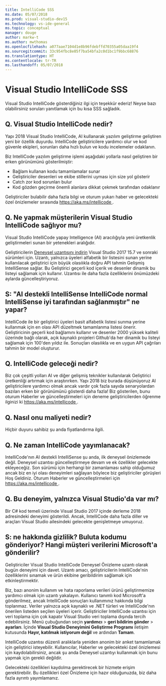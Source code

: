 ```yaml
---
title: IntelliCode SSS
ms.date: 05/07/2018
ms.prod: visual-studio-dev15
ms.technology: vs-ide-general
ms.topic: conceptual
manager: douge
author: markw-t
ms.author: mwthomas
ms.openlocfilehash: a077aae7104d1e8b96fdebffd70355a05daa19f4
ms.sourcegitcommit: 33c954fbc8e05f7ba54bfa2c0d1bc1f9bbc68876
ms.translationtype: HT
ms.contentlocale: tr-TR
ms.lasthandoff: 05/07/2018
---
```

# Visual Studio IntelliCode SSS

Visual Studio IntelliCode gösterdiğiniz ilgi için teşekkür ederiz! Neyse bazı olabilirsiniz soruları yanıtlamak için bu kısa SSS sağladık.

## Q. Visual Studio IntelliCode nedir?

Yapı 2018 Visual Studio IntelliCode, AI kullanarak yazılım geliştirme geliştiren yeni bir özellik duyurdu. IntelliCode geliştiricilere yardımcı olur ve kod güvenle ekipleri, sorunları daha hızlı bulun ve kodu incelemeler odaklanın.

Biz IntelliCode yazılım geliştirme işlemi aşağıdaki yollarla nasıl geliştiren bir erken görünümünü gösterilmiştir:

- Bağlam kullanan kodu tamamlamalar sunar
- Geliştiriciler desenleri ve ekibe stillerini uyması için size yol gösterir
- Catch zor kod sorunları bulur
- Kod gözden geçirme önemli alanlara dikkat çekmek tarafından odaklanır

Geliştiriciler bulabilir daha fazla bilgi ve oturum yukarı haber ve gelecekteki özel önizlemeler sırasında [ https://aka.ms/intellicode ](https://aka.ms/intellicode).

## Q. Ne yapmak müşterilerin Visual Studio IntelliCode sağlıyor mu?

Visual Studio IntelliCode yapay Intelligence (AI) aracılığıyla yeni üretkenlik geliştirmeleri sunan bir yetenekleri aralığıdır.

Geliştiricilerin [Deneysel uzantısını indirin](https://go.microsoft.com/fwlink/?linkid=872707) Visual Studio 2017 15.7 ve sonraki sürümleri için. Uzantı, yalnızca üyeleri alfabetik bir listesini sunan yerine kullanılacak geliştirici için büyük olasılıkla doğru API tahmin Gelişmiş IntelliSense sağlar. Bu Geliştirici geçerli kod içerik ve desenler dinamik bu listeyi sağlamak için kullanır. Uzantısı ile daha fazla özelliklerini önümüzdeki aylarda güncelleştiriyoruz.

## S: "AI destekli IntelliSense IntelliCode normal IntelliSense iyi tarafından sağlanmıştır" ne yapar?

IntelliCode ile bir geliştirici üyeleri basit alfabetik listesi sunma yerine kullanmak için en olası API düzeltmek tamamlanma listesi önerir. Geliştiricinin geçerli kod bağlamını kullanır ve desenler 2000 yüksek kaliteli üzerinde bağlı olarak, açık kaynaklı projeleri Github'da her dinamik bu listeyi sağlamak için 100'den yıldız ile. Sonuçları olasılıkla ve en uygun API çağrıları tahmin bir model oluşturur.

## Q. IntelliCode geleceği nedir?

Biz çok çeşitli yolları AI ve diğer gelişmiş teknikler kullanılarak Geliştirici üretkenliği artırmak için araştırırken. Yapı 2018 biz burada düşünüyoruz AI geliştiricilere yardımcı olmak ancak vardır çok fazla sayıda senaryolardan bazıları erken bir görünümünü gösterdi daha fazla! Biz gösterilen, bunu oturum Haberler ve güncelleştirmeleri için deneme geliştiricilerden öğrenme ilginizi ki [ https://aka.ms/intellicode ](https://aka.ms/intellicode).

## Q. Nasıl onu maliyeti nedir?

Hiçbir duyuru sahibiz şu anda fiyatlandırma ilgili.

## Q. Ne zaman IntelliCode yayımlanacak?

IntelliCode'nın AI destekli IntelliSense şu anda, ilk deneysel önizlemede değil. Deneysel uzantısı güncelleştirmeye devam ve ek özellikler gelecekte ekleyeceğiz. Son sürümü için herhangi bir zamanlaması sahip olduğumuz ancak biz en iyi olası deneyimleri sağlayan böylece biz geliştiriciler görüşleri Hoş Geldiniz. Oturum Haberler ve güncelleştirmeleri için [ https://aka.ms/intellicode ](https://aka.ms/intellicode).

## Q. Bu deneyim, yalnızca Visual Studio'da var mı?

Bir C# kod temeli üzerinde Visual Studio 2017 içinde derleme 2018 adresindeki deneyimi gösterildi. Ancak, IntelliCode daha fazla diller ve araçları Visual Studio ailesindeki gelecekte genişletmeye umuyoruz.

## S: ne hakkında gizlilik? Buluta kodumu gönderiyor? Hangi müşteri verilerini Microsoft'a gönderilir?

Geliştiriciler Visual Studio IntelliCode Deneysel Önizleme uzantı olarak bugün deneyimi için davet. Uzantı amacı, geliştiricilerin IntelliCode'nin özelliklerini sınamak ve ürün ekibine geribildirim sağlamak için etkinleştirmektir.

Biz, bazı anonim kullanım ve hata raporlama verileri ürünü geliştirmemize yardımcı olmak için uzantı yakalayın. Kullanıcı tanımlı kod Microsoft'a gönderilmez, ancak IntelliCode sonuçları kullanımınız hakkında bilgi toplanmaz. Veriler yalnızca açık kaynaklı ve .NET türleri ve IntelliCode'nın önerilen listeden seçilen üyeleri içerir. Geliştiriciler IntelliCode uzantısı için veri toplama için çok kapatır Visual Studio veri toplama dışında tercih edebilirsiniz. Menü çubuğundan seçin **yardımcı** > **geri bildirim gönder** > **ayarları**. İçinde **Visual Studio Deneyimini Geliştirme Programı** iletişim kutusunda **Hayır, katılmak istiyorum değil** ve ardından **Tamam**.

IntelliCode uzantısı düzenli aralıklarla yeniden anonim bir anket tamamlamak için geliştirici isteyebilir. Kullanıcılar, Haberler ve gelecekteki özel önizlemesi için kaydolabilirsiniz, ancak şu anda Deneysel uzantıyı kullanmak için bunu yapmak için gerekli değildir.

Gelecekteki özellikleri kaydolma gerektirecek bir hizmete erişim gerektirebilir. Bu özellikleri özel Önizleme için hazır olduğunuzda, biz daha fazla ayrıntı yayımlamanız.